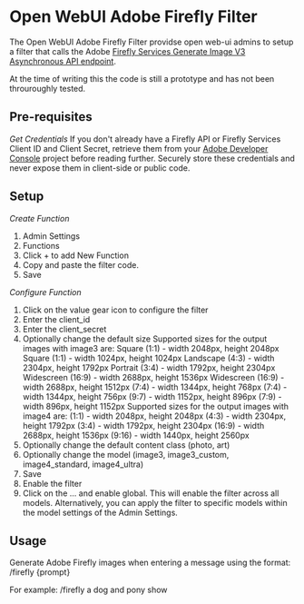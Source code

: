 # Open WebUI Adobe Firefly Filter
The Open WebUI Adobe Firefly Filter providse open web-ui admins to setup a filter that calls the Adobe [Firefly Services Generate Image V3 Asynchronous API endpoint](https://developer.adobe.com/firefly-services/docs/firefly-api/guides/api/image_generation/V3_Async/).

At the time of writing this the code is still a prototype and has not been throuroughly tested.

## Pre-requisites
*Get Credentials*
If you don't already have a Firefly API or Firefly Services Client ID and Client Secret, retrieve them from your [Adobe Developer Console](https://developer.adobe.com/developer-console/docs/guides/services/services-add-api-oauth-s2s/#api-overview) project before reading further. Securely store these credentials and never expose them in client-side or public code.

## Setup
*Create Function*
1. Admin Settings
2. Functions
3. Click + to add New Function
4. Copy and paste the filter code.
5. Save

*Configure Function*
1. Click on the value gear icon to configure the filter
2. Enter the client_id
3. Enter the client_secret
4. Optionally change the default size
Supported sizes for the output images with image3 are:
Square (1:1) - width 2048px, height 2048px
Square (1:1) - width 1024px, height 1024px
Landscape (4:3) - width 2304px, height 1792px
Portrait (3:4) - width 1792px, height 2304px
Widescreen (16:9) - width 2688px, height 1536px
Widescreen (16:9) - width 2688px, height 1512px
(7:4) - width 1344px, height 768px
(7:4) - width 1344px, height 756px
(9:7) - width 1152px, height 896px
(7:9) - width 896px, height 1152px
Supported sizes for the output images with image4 are:
(1:1) - width 2048px, height 2048px
(4:3) - width 2304px, height 1792px
(3:4) - width 1792px, height 2304px
(16:9) - width 2688px, height 1536px
(9:16) - width 1440px, height 2560px
6. Optionally change the default content class (photo, art)
7. Optionally change the model (image3, image3_custom, image4_standard, image4_ultra)
8. Save
9. Enable the filter
10. Click on the ... and enable global.  This will enable the filter across all models.  Alternatively, you can apply the filter to specific models within the model settings of the Admin Settings.

## Usage
Generate Adobe Firefly images when entering a message using the format:
/firefly {prompt}

For example:
/firefly a dog and pony show




